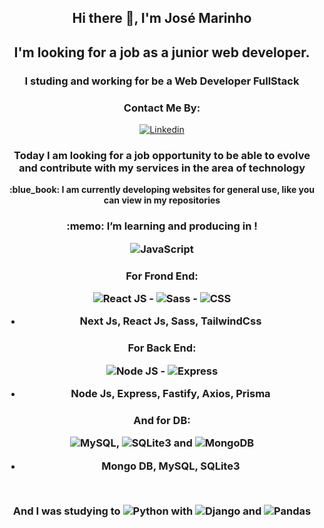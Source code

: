 <div align="center"> 
  <h2> 
Hi there 👋, I'm
José Marinho
</h2>

<h2>I'm looking for a job as a junior web developer.</h2>

<h3>I studing and working for be a Web Developer FullStack </h3>

<h3>Contact Me By:</h3>

[![Linkedin](https://img.shields.io/badge/LinkedIn-0077B5?style=for-the-badge&logo=linkedin&logoColor=white)](https://www.linkedin.com/in/jos%C3%A9-marinho-dev/)

<h3> Today I am looking for a job opportunity to be able to evolve and contribute with my services in the area of technology </h3>

<p ><b >:blue_book: I am currently developing websites for general use, like you can view in my repositories</b></p>

<h3 > :memo: I’m learning and producing in !</ h3>

![JavaScript](https://img.shields.io/badge/JavaScript-323330?style=for-the-badge&logo=javascript&logoColor=F7DF1E) 
<h3 > For Frond End:</ h3>

![React JS](https://img.shields.io/badge/React-20232A?style=for-the-badge&logo=react&logoColor=61DAFB) - ![Sass](https://img.shields.io/badge/Sass-CC6699?style=for-the-badge&logo=sass&logoColor=white) - ![CSS](https://img.shields.io/badge/CSS3-1572B6?style=for-the-badge&logo=css3&logoColor=white)
  - Next Js, React Js, Sass, TailwindCss
<h3 > For Back End: </ h3>

![Node JS](https://img.shields.io/badge/Node.js-339933?style=for-the-badge&logo=nodedotjs&logoColor=white) - ![Express](https://img.shields.io/badge/Express.js-000000?style=for-the-badge&logo=express&logoColor=white)
  - Node Js, Express, Fastify, Axios, Prisma

<h3> And for DB:</ h3>

![MySQL](https://img.shields.io/badge/MySQL-005C84?style=for-the-badge&logo=mysql&logoColor=white), ![SQLite3](https://img.shields.io/badge/SQLite-07405E?style=for-the-badge&logo=sqlite&logoColor=white) and ![MongoDB](https://img.shields.io/badge/MongoDB-4EA94B?style=for-the-badge&logo=mongodb&logoColor=white)
  - Mongo DB, MySQL, SQLite3
<br />

And I was studying to ![Python](https://img.shields.io/badge/Python-FFD43B?style=for-the-badge&logo=python&logoColor=blue) with ![Django](https://img.shields.io/badge/Django-092E20?style=for-the-badge&logo=django&logoColor=green) and ![Pandas](https://img.shields.io/badge/Pandas-2C2D72?style=for-the-badge&logo=pandas&logoColor=white)

</div>
